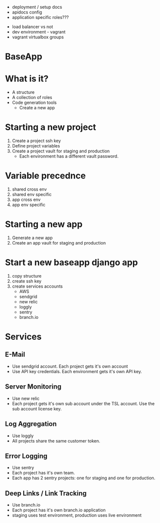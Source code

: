 - deployment / setup docs
- apidocs config
- application specific roles???
+ load balancer vs not
+ dev environment - vagrant
+ vagrant virtualbox groups

# BaseApp

# What is it?

* A structure
* A collection of roles
* Code generation tools
    - Create a new app

# Starting a new project

1. Create a project ssh key
2. Define project variables
3. Create a project vault for staging and production
    - Each environment has a different vault password.

# Variable precednce

1. shared cross env
2. shared env specific
3. app cross env
4. app env specific

# Starting a new app

1. Generate a new app
2. Create an app vault for staging and production

# Start a new baseapp django app

1. copy structure
2. create ssh key
3. create services accounts
    - AWS
    - sendgrid
    - new relic
    - loggly
    - sentry
    - branch.io

# Services

## E-Mail

* Use sendgrid account. Each project gets it's own account
* Use API key credentials. Each environment gets it's own API key.

## Server Monitoring

* Use new relic
* Each project gets it's own sub account under the TSL account.  Use the sub account license key.

## Log Aggregation

* Use loggly
* All projects share the same customer token.

## Error Logging

* Use sentry
* Each project has it's own team.
* Each app has 2 sentry projects: one for staging and one for production.

## Deep Links / Link Tracking

* Use branch.io
* Each project has it's own branch.io application
* staging uses test environment, production uses live environment
